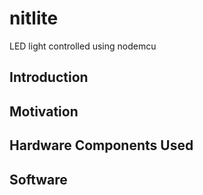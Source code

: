 # nitlite
LED light controlled using nodemcu 

## Introduction

## Motivation

## Hardware Components Used

## Software 